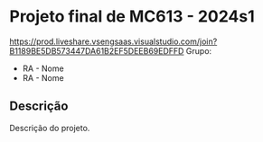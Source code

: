 # Projeto final de MC613 - 2024s1
https://prod.liveshare.vsengsaas.visualstudio.com/join?B1189BE5DB573447DA61B2EF5DEEB69EDFFD
Grupo:

- RA - Nome
- RA - Nome

## Descrição

Descrição do projeto.


